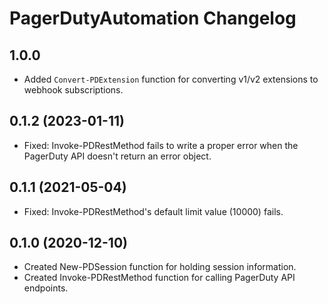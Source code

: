 
# PagerDutyAutomation Changelog

## 1.0.0

* Added `Convert-PDExtension` function for converting v1/v2 extensions to webhook subscriptions.

## 0.1.2 (2023-01-11)

* Fixed: Invoke-PDRestMethod fails to write a proper error when the PagerDuty API doesn't return an error object.

## 0.1.1 (2021-05-04)

* Fixed: Invoke-PDRestMethod's default limit value (10000) fails.

## 0.1.0 (2020-12-10)

* Created New-PDSession function for holding session information.
* Created Invoke-PDRestMethod function for calling PagerDuty API endpoints.
